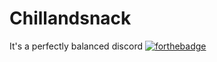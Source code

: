 # Chillandsnack
It's a perfectly balanced discord
<a href="https://forthebadge.com" rel="nofollow"><img src="https://forthebadge.com/images/badges/uses-css.svg" alt="forthebadge" data-canonical-src="https://forthebadge.com/images/badges/uses-css.svg" style="max-width:100%;"></a>
